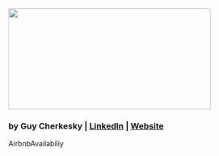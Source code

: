 
<img src="https://raw.githubusercontent.com/cherkesky/checkbnbavail/master/assets/projlogo.png" height="200" width="400">

### by Guy Cherkesky | [LinkedIn](http://linkedin.com/in/cherkesky) | [Website](http://cherkesky.com)



AirbnbAvailabiliy

